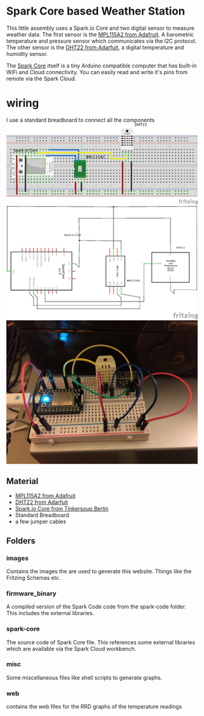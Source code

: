 # Spark Core based Weather Station

This little assembly uses a Spark.io Core and two digital sensor to measure weather data.
The first sensor is the [MPL115A2 from Adafruit](https://www.adafruit.com/products/992). A barometric temperature and pressure sensor which communicates via the I2C protocol.
The other sensor is the [DHT22 from Adarfuit](https://www.adafruit.com/products/385), a digital temperature and humidity sensor.

The [Spark Core](http://spark.io/) itself is a tiny Arduino compatible computer that has built-in WiFi and Cloud connectivity. You can easily read and write it's pins from remote via the Spark Cloud.

# wiring 
I use a standard breadboard to connect all the components
![Spark.Core.MPL115A2 Bb](images/Spark.Core.MPL115A2_bb.png)
![Spark.Core.MPL115A2 Schem](images/Spark.Core.MPL115A2_schem.png)
![Spark.Core.Setup](images/Spark.Core.Setup.jpg)

## Material

 * [MPL115A2 from Adafruit](https://www.adafruit.com/products/992)
 * [DHT22 from Adarfuit](https://www.adafruit.com/products/385)
 * [Spark.io Core from Tinkersoup Berlin](https://www.tinkersoup.de/a-1545/)
 * Standard Breadboard
 * a few jumper cables

## Folders
### images
Contains the images the are used to generate this website. Things like the Fritzing Schemas etc.
### firmware_binary
A compiled version of the Spark Code code from the spark-code folder. This includes the external libraries.
### spark-core
The source code of Spark Core file. This references some external libraries which are available via the Spark Cloud workbench.
### misc
Some miscellaneous files like shell scripts to generate graphs.
### web
contains the web files for the RRD graphs of the temperature readings